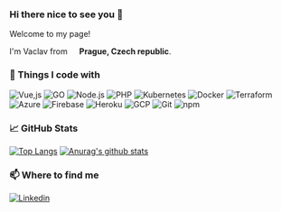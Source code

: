 ### Hi there nice to see you 👋
Welcome to my page!

I'm Vaclav from <img src="https://image.flaticon.com/icons/svg/197/197576.svg" width="13"/> <b>Prague, Czech republic</b>.

### 🔧 Things I code with
![Vue,js](https://img.shields.io/badge/vuejs-35495e.svg?&style=for-the-badge&logo=vue.js&logoColor=4FC08D)
![GO](https://img.shields.io/badge/go-00ADD8.svg?&style=for-the-badge&logo=go&logoColor=white)
![Node.js](https://img.shields.io/badge/nodejs-43853d?style=for-the-badge&logo=Node.js&logoColor=white)
![PHP](https://img.shields.io/badge/php-777BB4.svg?&style=for-the-badge&logo=php&logoColor=white)
![Kubernetes](https://img.shields.io/badge/k8s-326ce5.svg?&style=for-the-badge&logo=kubernetes&logoColor=white)
![Docker](https://img.shields.io/badge/docker-46a2f1?style=for-the-badge&logo=docker&logoColor=white)
![Terraform](https://img.shields.io/badge/terraform-5835CC.svg?&style=for-the-badge&logo=terraform&logoColor=white)
![Azure](https://img.shields.io/badge/azure-0072C6.svg?&style=for-the-badge&logo=azure-devops&logoColor=white)
![Firebase](https://img.shields.io/badge/firebase-039BE5.svg?&style=for-the-badge&logo=firebase)
![Heroku](https://img.shields.io/badge/heroku-430098.svg?&style=for-the-badge&logo=heroku&logoColor=white)
![GCP](https://img.shields.io/badge/gcp-1a73e8?style=for-the-badge&logo=google-cloud&logoColor=white)
![Git](https://img.shields.io/badge/git-F05032?style=for-the-badge&logo=git&logoColor=white)
![npm](https://img.shields.io/badge/npm-CB3837?style=for-the-badge&logo=npm&logoColor=white)

### 📈 GitHub Stats
[![Top Langs](https://github-readme-stats.vercel.app/api/top-langs/?username=vaclav-dvorak&hide=php,html&title_color=ffffff&text_color=c9cacc&icon_color=2bbc8a&bg_color=1d1f21)](https://github.com/anuraghazra/github-readme-stats)
[![Anurag's github stats](https://github-readme-stats.vercel.app/api?username=vaclav-dvorak&show_icons=true&line_height=27&count_private=true&title_color=ffffff&text_color=c9cacc&icon_color=2bbc8a&bg_color=1d1f21)](https://github.com/anuraghazra/github-readme-stats)

### 📫 Where to find me
[![Linkedin](https://img.shields.io/badge/linkedin-0077B5.svg?&style=for-the-badge&logo=linkedin&logoColor=white)](https://www.linkedin.com/in/vaclav-dvorak/)

<!--
**vaclav-dvorak/vaclav-dvorak** is a ✨ _special_ ✨ repository because its `README.md` (this file) appears on your GitHub profile.

Here are some ideas to get you started:

- 🔭 I’m currently working on ...
- 🌱 I’m currently learning ...
- 👯 I’m looking to collaborate on ...
- 🤔 I’m looking for help with ...
- 💬 Ask me about ...
- 📫 How to reach me: ...
- 😄 Pronouns: ...
- ⚡ Fun fact: ...
-->
